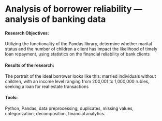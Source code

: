 # Analysis of borrower reliability — analysis of banking data

#### Research Objectives:
Utilizing the functionality of the Pandas library, determine whether marital status and the number of children a client has impact the likelihood of timely loan repayment, using statistics on the financial reliability of bank clients

#### Results of the research:
The portrait of the ideal borrower looks like this: married individuals without children, with an income level ranging from 200,001 to 1,000,000 rubles, seeking a loan for real estate transactions

#### Tools: 
Python, Pandas, data preprocessing, duplicates, missing values, categorization, decomposition, financial analytics.
